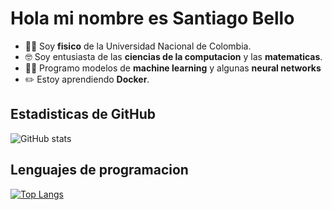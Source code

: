 # Hola mi nombre es Santiago Bello

* 👨‍🎓 Soy __fisico__ de la Universidad Nacional de Colombia.
* 🤓 Soy entusiasta de las __ciencias de la computacion__ y las __matematicas__.
* 👨‍💻 Programo modelos de __machine learning__ y algunas __neural networks__
* ✏️ Estoy aprendiendo __Docker__.
 
## Estadisticas de GitHub

![GitHub stats](https://github-readme-stats.vercel.app/api?username=isbelloq&show_icons=true&theme=dark)

## Lenguajes de programacion

[![Top Langs](https://github-readme-stats.vercel.app/api/top-langs/?username=isbelloq&langs_count=8)](https://github.com/anuraghazra/github-readme-stats)
